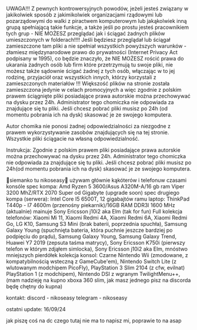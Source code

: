 UWAGA!!! Z pewnych kontrowersyjnych powodów, jeżeli jesteś związany w jakikolwiek sposób z jakimikolwiek organizacjami rządowymi lub pozarządowymi do walki z piractwem komputerowym lub jakąkolwiek inną grupą spełniającą takie funkcje, a także jeśli po prostu jesteś pracownikiem tych grup - NIE MOŻESZ przeglądać jak i ściągać żadnych plików umieszczonych w folderach!!!! Jeśli będziesz przeglądał lub ściągał zamieszczone tam pliki a nie spełniał wszystkich powyższych warunków - złamiesz międzynarodowe prawo do prywatności (Internet Privacy Act podpisany w 1995), co będzie znaczyło, że NIE MOŻESZ rościć prawa do ukarania żadnych osób lub firm które przetrzymują tu swoje pliki, nie możesz także sądownie ścigać żadnej z tych osób, włączając w to jej rodzinę, przyjaciół oraz wszystkich innych, którzy korzystali z zamieszczonych materiałów !!! Większość plików na stronie została zamieszczona jedynie w celach promocyjnych a więc zgodnie z polskim prawem ściągnięte pliki posiadające prawa autorskie można przechowywać na dysku przez 24h. Administrator tego chomiczka nie odpowiada za znajdujące się tu pliki. Jeśli chcesz pobrać pliki musisz po 24h (od momentu pobrania ich na dysk) skasować je ze swojego komputera.

 

Autor chomika nie ponosi żadnej odpowiedzialności za niezgodne z prawem wykorzystywanie zasobów znajdujących się na tej stronie. Wszystkie pliki ściągacie na własną odpowiedzialność.

 
Instrukcja: Zgodnie z polskim prawem pliki posiadające prawa autorskie można przechowywać na dysku przez 24h. Administrator tego chomiczka nie odpowiada za znajdujące się tu pliki. Jeśli chcesz pobrać pliki musisz po 24h(od momentu pobrania ich na dysk) skasować je ze swojego komputera.



🗿siemanko tu nikoseasy🗿
używam głównie kąkóterów i telefonuw 
czasami konsóle
spec kompa: Amd Ryzen 5 3600/Asus A320M-A/16 gb ram Viper 3200 MhZ/RTX 2070 Super od Gigabyte (upgrade soon)
spec drugiego kompa (serwera): Intel Core I5 6500T, 12 gigabajtów ramu
laptop: ThinkPad T440p - I7 4600m (przenośny piekarnik)/16GB RAM DDR3l 1600 MHz
(aktualnie) mainuje Sony Ericsson j10i2 aka Elm (tak for fun)
Full kolekcja telefonów: Xiaomi Mi 11, Xiaomi Redmi 4A, Xiaomi Redmi 6A, Xiaomi Redmi Go, LG K10,  Samsung S3 Mini (brak baterii, poprzednia spuchła), Samsung Galaxy Young (spuchnięta bateria, która puchnie jeszcze bardziej po podpięciu do prądu), Samsung Galaxy Young, Samsung Galaxy Trend, Huawei Y7 2019 (zepsuta taśma matrycy), Sony Ericsson K750i (pierwszy telefon w którym zdjąłem simlocka), Sony Ericsson j10i2 aka Elm, mnóstwo mniejszych pierdółek
kolekcja konsol: Czarne Nintendo Wii (zmodowane, z kompatybilnością wsteczną z GameCube'em), Nintendo Switch Lite (z wlutowanym modchipem PicoFly), PlayStation 3 Slim 2104 (z cfw, evilnat) PlayStation 1 (z modchipem), Nintendo DSI z wgranym TwilightMenu++, (mam nadzieję na kupno xboxa 360 slim, jak masz jednego pisz na discorda będę chętny do kupna)

kontakt:
discord - nikoseasy
telegram - nikoseasy

ostatni update: 16/09/24

jak piszę coś na dc czego tutaj nie ma to napisz mi, poprawie to na asap

